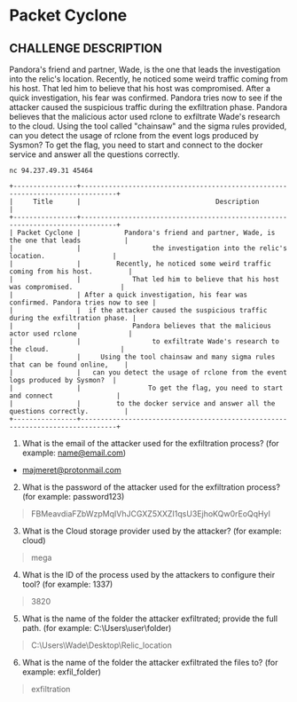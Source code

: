 # Packet Cyclone
## CHALLENGE DESCRIPTION
Pandora's friend and partner, Wade, is the one that leads the investigation into the relic's location. Recently, he noticed some weird traffic coming from his host. That led him to believe that his host was compromised. After a quick investigation, his fear was confirmed. Pandora tries now to see if the attacker caused the suspicious traffic during the exfiltration phase. Pandora believes that the malicious actor used rclone to exfiltrate Wade's research to the cloud. Using the tool called "chainsaw" and the sigma rules provided, can you detect the usage of rclone from the event logs produced by Sysmon? To get the flag, you need to start and connect to the docker service and answer all the questions correctly.


```
nc 94.237.49.31 45464 

+----------------+-------------------------------------------------------------------------------+
|     Title      |                                  Description                                  |
+----------------+-------------------------------------------------------------------------------+
| Packet Cyclone |           Pandora's friend and partner, Wade, is the one that leads           |
|                |                  the investigation into the relic's location.                 |
|                |         Recently, he noticed some weird traffic coming from his host.         |
|                |             That led him to believe that his host was compromised.            |
|                | After a quick investigation, his fear was confirmed. Pandora tries now to see |
|                |  if the attacker caused the suspicious traffic during the exfiltration phase. |
|                |             Pandora believes that the malicious actor used rclone             |
|                |                  to exfiltrate Wade's research to the cloud.                  |
|                |     Using the tool chainsaw and many sigma rules that can be found online,    |
|                |   can you detect the usage of rclone from the event logs produced by Sysmon?  |
|                |                 To get the flag, you need to start and connect                |
|                |         to the docker service and answer all the questions correctly.         |
+----------------+-------------------------------------------------------------------------------+

```

1. What is the email of the attacker used for the exfiltration process? (for example: name@email.com)
- majmeret@protonmail.com                                                                                                                  
                                                                                                                                           
2. What is the password of the attacker used for the exfiltration process? (for example: password123)                                         
> FBMeavdiaFZbWzpMqIVhJCGXZ5XXZI1qsU3EjhoKQw0rEoQqHyI                                                                                      
                                                                                                                                           
3. What is the Cloud storage provider used by the attacker? (for example: cloud)                                                              
> mega                                                                                                                                     
                                                                                                                                           
4. What is the ID of the process used by the attackers to configure their tool? (for example: 1337)                                           
> 3820                                                                                                                                     
                                                                                                                                           
5. What is the name of the folder the attacker exfiltrated; provide the full path. (for example: C:\Users\user\folder)                        
> C:\Users\Wade\Desktop\Relic_location                                                                                                     
                                                                                                                                           
6. What is the name of the folder the attacker exfiltrated the files to? (for example: exfil_folder)                                          
> exfiltration                                                                                                                             
                                                                                                                                           
                     
